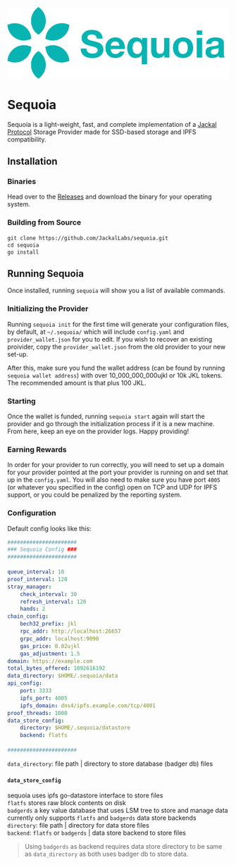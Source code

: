 ![logo](./.assets/logo.png)

# Sequoia

Sequoia is a light-weight, fast, and complete implementation of a [Jackal Protocol](https://github.com/JackalLabs/canine-chain) Storage Provider made for SSD-based storage and IPFS compatibility.

## Installation

### Binaries
Head over to the [Releases](https://github.com/JackalLabs/sequoia/releases) and download the binary for your operating system.

### Building from Source
```shell
git clone https://github.com/JackalLabs/sequoia.git
cd sequoia
go install
```

## Running Sequoia
Once installed, running `sequoia` will show you a list of available commands.

### Initializing the Provider
Running `sequoia init` for the first time will generate your configuration files, by default, at `~/.sequoia/` which will include `config.yaml` and `provider_wallet.json` for you to edit. If you wish to recover an existing proivider, copy the `provider_wallet.json` from the old provider to your new set-up.

After this, make sure you fund the wallet address (can be found by running `sequoia wallet address`) with over 10_000_000_000ujkl or 10k JKL tokens. The recommended amount is that plus 100 JKL.

### Starting
Once the wallet is funded, running `sequoia start` again will start the provider and go through the initialization process if it is a new machine. From here, keep an eye on the provider logs. Happy providing!

### Earning Rewards

In order for your provider to run correctly, you will need to set up a domain for your provider pointed at the port your provider is running on and set that up in the `config.yaml`. You will also need to make sure you have port `4005` (or whatever you specified in the config) open on TCP and UDP for IPFS support, or you could be penalized by the reporting system.

### Configuration

Default config looks like this:  
```yaml
######################
### Sequoia Config ###
######################

queue_interval: 10
proof_interval: 120
stray_manager:
    check_interval: 30
    refresh_interval: 120
    hands: 2
chain_config:
    bech32_prefix: jkl
    rpc_addr: http://localhost:26657
    grpc_addr: localhost:9090
    gas_price: 0.02ujkl
    gas_adjustment: 1.5
domain: https://example.com
total_bytes_offered: 1092616192
data_directory: $HOME/.sequoia/data
api_config:
    port: 3333
    ipfs_port: 4005
    ipfs_domain: dns4/ipfs.example.com/tcp/4001
proof_threads: 1000
data_store_config:
    directory: $HOME/.sequoia/datastore
    backend: flatfs

######################
```  
`data_directory`: file path | directory to store database (badger db) files  
#### `data_store_config`
sequoia uses ipfs go-datastore interface to store files  
`flatfs` stores raw block contents on disk  
`badgerds` a key value database that uses LSM tree to store and manage data  
currently only supports `flatfs` and `badgerds` data store backends  
`directory`: file path | directory for data store files  
`backend`: `flatfs` or `badgerds` | data store backend to store files  

> Using `badgerds` as backend requires data store directory to be same as `data_directory` as both uses badger db to store data.

